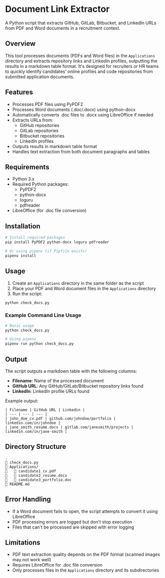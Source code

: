 # Document Link Extractor

A Python script that extracts GitHub, GitLab, Bitbucket, and LinkedIn URLs from PDF and Word documents in a recruitment context.

## Overview

This tool processes documents (PDFs and Word files) in the `Applications` directory and extracts repository links and LinkedIn profiles, outputting the results in a markdown table format. It's designed for recruiters or HR teams to quickly identify candidates' online profiles and code repositories from submitted application documents.

## Features

- Processes PDF files using PyPDF2
- Processes Word documents (.doc/.docx) using python-docx
- Automatically converts .doc files to .docx using LibreOffice if needed
- Extracts URLs from:
  - GitHub repositories
  - GitLab repositories  
  - Bitbucket repositories
  - LinkedIn profiles
- Outputs results in markdown table format
- Handles text extraction from both document paragraphs and tables

## Requirements

- Python 3.x
- Required Python packages:
  - PyPDF2
  - python-docx
  - loguru
  - pdfreader
- LibreOffice (for .doc file conversion)

## Installation

```bash
# Install required packages
pip install PyPDF2 python-docx loguru pdfreader

# Or using pipenv (if Pipfile exists)
pipenv install
```

## Usage

1. Create an `Applications` directory in the same folder as the script
2. Place your PDF and Word document files in the `Applications` directory
3. Run the script:

```bash
python check_docs.py
```

### Example Command Line Usage

```bash
# Basic usage
python check_docs.py

# Using pipenv
pipenv run python check_docs.py
```

## Output

The script outputs a markdown table with the following columns:
- **Filename**: Name of the processed document
- **GitHub URL**: Any GitHub/GitLab/Bitbucket repository links found
- **LinkedIn**: LinkedIn profile URLs found

Example output:
```
| Filename | GitHub URL | Linkedin |
| --- | --- | --- |
| john_doe_cv.pdf | github.com/johndoe/portfolio | linkedin.com/in/johndoe |
| jane_smith_resume.docx | gitlab.com/janesmith/projects | linkedin.com/in/jane-smith |
```

## Directory Structure

```
.
   check_docs.py
   Applications/
      candidate1_cv.pdf
      candidate2_resume.docx
      candidate3_portfolio.doc
   README.md
```

## Error Handling

- If a Word document fails to open, the script attempts to convert it using LibreOffice
- PDF processing errors are logged but don't stop execution
- Files that can't be processed are skipped with error logging

## Limitations

- PDF text extraction quality depends on the PDF format (scanned images may not work well)
- Requires LibreOffice for .doc file conversion
- Only processes files in the `Applications` directory and its subdirectories